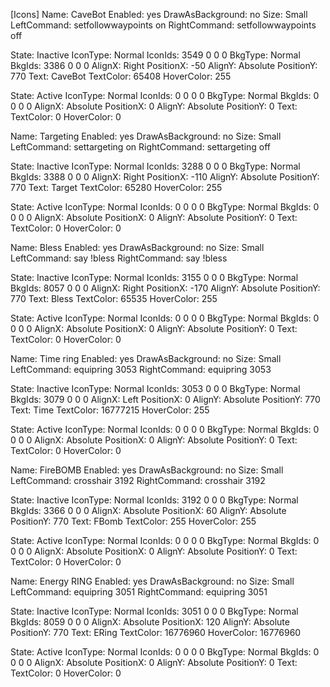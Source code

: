 
[Icons]
Name: CaveBot
Enabled: yes
DrawAsBackground: no
Size: Small
LeftCommand: setfollowwaypoints on
RightCommand: setfollowwaypoints off

State: Inactive
IconType: Normal
IconIds: 3549 0 0 0
BkgType: Normal
BkgIds: 3386 0 0 0
AlignX: Right
PositionX: -50
AlignY: Absolute
PositionY: 770
Text: CaveBot
TextColor: 65408
HoverColor: 255

State: Active
IconType: Normal
IconIds: 0 0 0 0
BkgType: Normal
BkgIds: 0 0 0 0
AlignX: Absolute
PositionX: 0
AlignY: Absolute
PositionY: 0
Text: 
TextColor: 0
HoverColor: 0

Name: Targeting
Enabled: yes
DrawAsBackground: no
Size: Small
LeftCommand: settargeting on
RightCommand: settargeting off

State: Inactive
IconType: Normal
IconIds: 3288 0 0 0
BkgType: Normal
BkgIds: 3388 0 0 0
AlignX: Right
PositionX: -110
AlignY: Absolute
PositionY: 770
Text: Target
TextColor: 65280
HoverColor: 255

State: Active
IconType: Normal
IconIds: 0 0 0 0
BkgType: Normal
BkgIds: 0 0 0 0
AlignX: Absolute
PositionX: 0
AlignY: Absolute
PositionY: 0
Text: 
TextColor: 0
HoverColor: 0

Name: Bless
Enabled: yes
DrawAsBackground: no
Size: Small
LeftCommand: say !bless
RightCommand: say !bless

State: Inactive
IconType: Normal
IconIds: 3155 0 0 0
BkgType: Normal
BkgIds: 8057 0 0 0
AlignX: Right
PositionX: -170
AlignY: Absolute
PositionY: 770
Text: Bless
TextColor: 65535
HoverColor: 255

State: Active
IconType: Normal
IconIds: 0 0 0 0
BkgType: Normal
BkgIds: 0 0 0 0
AlignX: Absolute
PositionX: 0
AlignY: Absolute
PositionY: 0
Text: 
TextColor: 0
HoverColor: 0

Name: Time ring
Enabled: yes
DrawAsBackground: no
Size: Small
LeftCommand: equipring 3053
RightCommand: equipring 3053

State: Inactive
IconType: Normal
IconIds: 3053 0 0 0
BkgType: Normal
BkgIds: 3079 0 0 0
AlignX: Left
PositionX: 0
AlignY: Absolute
PositionY: 770
Text: Time
TextColor: 16777215
HoverColor: 255

State: Active
IconType: Normal
IconIds: 0 0 0 0
BkgType: Normal
BkgIds: 0 0 0 0
AlignX: Absolute
PositionX: 0
AlignY: Absolute
PositionY: 0
Text: 
TextColor: 0
HoverColor: 0

Name: FireBOMB
Enabled: yes
DrawAsBackground: no
Size: Small
LeftCommand: crosshair 3192
RightCommand: crosshair 3192

State: Inactive
IconType: Normal
IconIds: 3192 0 0 0
BkgType: Normal
BkgIds: 3366 0 0 0
AlignX: Absolute
PositionX: 60
AlignY: Absolute
PositionY: 770
Text: FBomb
TextColor: 255
HoverColor: 255

State: Active
IconType: Normal
IconIds: 0 0 0 0
BkgType: Normal
BkgIds: 0 0 0 0
AlignX: Absolute
PositionX: 0
AlignY: Absolute
PositionY: 0
Text: 
TextColor: 0
HoverColor: 0

Name: Energy RING
Enabled: yes
DrawAsBackground: no
Size: Small
LeftCommand: equipring 3051
RightCommand: equipring 3051

State: Inactive
IconType: Normal
IconIds: 3051 0 0 0
BkgType: Normal
BkgIds: 8059 0 0 0
AlignX: Absolute
PositionX: 120
AlignY: Absolute
PositionY: 770
Text: ERing
TextColor: 16776960
HoverColor: 16776960

State: Active
IconType: Normal
IconIds: 0 0 0 0
BkgType: Normal
BkgIds: 0 0 0 0
AlignX: Absolute
PositionX: 0
AlignY: Absolute
PositionY: 0
Text: 
TextColor: 0
HoverColor: 0
